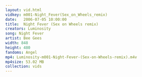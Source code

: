```yaml
---
layout: vid.html
vidkey: m001-Night_Fever(Sex_on_Wheels_remix)
date:   2006-07-05 10:00:00
title:  Night Fever (Sex on Wheels remix)
creators: Luminosity
song: Night Fever
artist: Bee Gees
width: 848
height: 480
fandoms: Angel
mp4: Luminosity-m001-Night-Fever-(Sex-on-Wheels-remix).m4v
mp4size: 53.02 MB
collection: vids
---
```


  <div>
  
  </div>
  